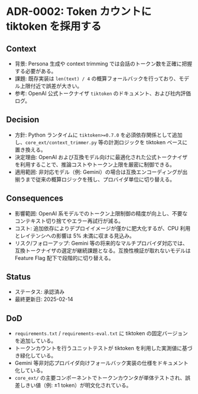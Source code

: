 # ADR-0002: Token カウントに tiktoken を採用する

## Context
- 背景: Persona 生成や context trimming では会話のトークン数を正確に把握する必要がある。
- 課題: 既存実装は `len(text) / 4` の概算フォールバックを行っており、モデル上限付近で誤差が大きい。
- 参考: OpenAI 公式トークナイザ `tiktoken` のドキュメント、および社内評価ログ。

## Decision
- 方針: Python ランタイムに `tiktoken>=0.7.0` を必須依存関係として追加し、`core_ext/context_trimmer.py` 等の計測ロジックを tiktoken ベースに置き換える。
- 決定理由: OpenAI および互換モデル向けに最適化された公式トークナイザを利用することで、推論コストやトークン上限を厳密に制御できる。
- 適用範囲: 非対応モデル（例: Gemini）の場合は互換エンコーディングが出揃うまで従来の概算ロジックを残し、プロバイダ単位に切り替える。

## Consequences
- 影響範囲: OpenAI 系モデルでのトークン上限制御の精度が向上し、不要なコンテキスト切り捨てやエラー再試行が減る。
- コスト: 追加依存によりデプロイイメージが僅かに肥大化するが、CPU 利用とレイテンシへの影響は 5% 未満に収まる見込み。
- リスク/フォローアップ: Gemini 等の将来的なマルチプロバイダ対応では、互換トークナイザの選定が継続課題となる。互換性検証が取れないモデルは Feature Flag 配下で段階的に切り替える。

## Status
- ステータス: 承認済み
- 最終更新日: 2025-02-14

## DoD
- `requirements.txt` / `requirements-eval.txt` に tiktoken の固定バージョンを追加している。
- トークンカウントを行うユニットテストが tiktoken を利用した実測値に基づき緑化している。
- Gemini 等非対応プロバイダ向けフォールバック実装の仕様をドキュメント化している。
- `core_ext/` の主要コンポーネントでトークンカウンタが単体テストされ、誤差しきい値（例: ±1 token）が明文化されている。
